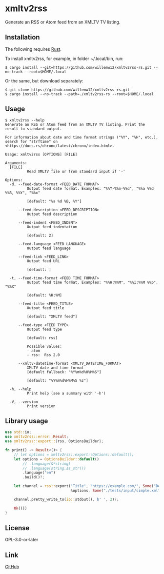 xmltv2rss
=========

Generate an RSS or Atom feed from an XMLTV TV listing.


Installation
------------

The following requires [Rust](https://www.rust-lang.org/).

To install xmltv2rss, for example, in folder ~/.local/bin, run:

    $ cargo install --git=https://github.com/willemw12/xmltv2rss-rs.git --no-track --root=$HOME/.local

Or the same, but download separately:

    $ git clone https://github.com/willemw12/xmltv2rss-rs.git
    $ cargo install --no-track --path=./xmltv2rss-rs --root=$HOME/.local


Usage
-----

    $ xmltv2rss --help
    Generate an RSS or Atom feed from an XMLTV TV listing. Print the result to standard output.
    
    For information about date and time format strings ("%Y", "%H", etc.), search for "strftime" on <https://docs.rs/chrono/latest/chrono/index.html>.
    
    Usage: xmltv2rss [OPTIONS] [FILE]
    
    Arguments:
      [FILE]
              Read XMLTV file or from standard input if '-'
    
    Options:
      -d, --feed-date-format <FEED_DATE_FORMAT>
              Output feed date format. Examples: "%%Y-%%m-%%d", "%%a %%d %%B, %%Y", "%%x"
    
              [default: "%a %d %B, %Y"]
    
          --feed-description <FEED_DESCRIPTION>
              Output feed description
    
          --feed-indent <FEED_INDENT>
              Output feed indentation
    
              [default: 2]
    
          --feed-language <FEED_LANGUAGE>
              Output feed language
    
          --feed-link <FEED_LINK>
              Output feed URL
    
              [default: ]
    
      -t, --feed-time-format <FEED_TIME_FORMAT>
              Output feed time format. Examples: "%%H:%%M", "%%I:%%M %%p", "%%X"
    
              [default: %H:%M]
    
          --feed-title <FEED_TITLE>
              Output feed title
    
              [default: "XMLTV feed"]
    
          --feed-type <FEED_TYPE>
              Output feed type
    
              [default: rss]
    
              Possible values:
              - atom
              - rss:  Rss 2.0
    
          --xmltv-datetime-format <XMLTV_DATETIME_FORMAT>
              XMLTV date and time format
              [default fallback: "%Y%m%d%H%M%S"]
    
              [default: "%Y%m%d%H%M%S %z"]
    
      -h, --help
              Print help (see a summary with '-h')
    
      -V, --version
              Print version


Library usage
-------------

```rust
use std::io;
use xmltv2rss::error::Result;
use xmltv2rss::export::{rss, OptionsBuilder};

fn print() -> Result<()> {
    // let options = xmltv2rss::export::Options::default();
    let options = OptionsBuilder::default()
        // .language(&*string)
        // .language(string.as_str())
        .language("en")
        .build()?;

    let channel = rss::export("Title", "https://example.com/", Some("Description"),
                              &options, Some("./tests/input/simple.xml"))?;

    channel.pretty_write_to(io::stdout(), b' ', 2)?;

    Ok(())
}
```


License
-------

GPL-3.0-or-later


Link
----

[GitHub](https://github.com/willemw12/xmltv2rss-rs)
